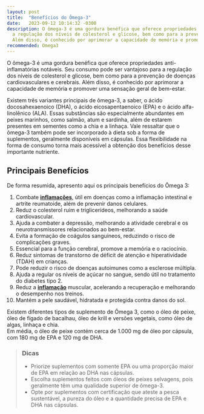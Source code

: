 ```yaml
---
layout: post
title:  "Benefícios do Ômega-3"
date:   2023-09-12 10:14:32 -0300
description: O ômega-3 é uma gordura benéfica que oferece propriedades anti-inflamatórias notáveis. Seu consumo pode ser vantajoso para
  a regulação dos níveis de colesterol e glicose, bem como para a prevenção de doenças cardiovasculares e cerebrais.
  Além disso, é conhecido por aprimorar a capacidade de memória e promover uma sensação geral de bem-estar.
recommended: Omega3
---
```

O ômega-3 é uma gordura benéfica que oferece propriedades anti-inflamatórias notáveis. Seu consumo pode ser vantajoso para
a regulação dos níveis de colesterol e glicose, bem como para a prevenção de doenças cardiovasculares e cerebrais. 
Além disso, é conhecido por aprimorar a capacidade de memória e promover uma sensação geral de bem-estar.

Existem três variantes principais de ômega-3, a saber, o ácido docosahexaenoico (DHA), o ácido eicosapentaenoico (EPA) e
o ácido alfa-linolênico (ALA). Essas substâncias são especialmente abundantes em peixes marinhos, como salmão, atum e sardinha, 
além de estarem presentes em sementes como a chia e a linhaça.
Vale ressaltar que o ômega-3 também pode ser incorporado à dieta sob a forma de suplementos, geralmente disponíveis em cápsulas. 
Essa flexibilidade na forma de consumo torna mais acessível a obtenção dos benefícios desse importante nutriente.

## Principais Benefícios  
De forma resumida, apresento aqui os principais benefícios do Ômega 3:
1. Combate **[inflamações](http://localhost:4000/general/2023/08/26/oxida%C3%A7%C3%A3o-e-Inflama%C3%A7%C3%A3o.html)**, útil em doenças como a inflamação intestinal e artrite reumatoide, além de prevenir danos celulares.
2. Reduz o colesterol ruim e triglicerídeos, melhorando a saúde cardiovascular.
3. Ajuda a combater a depressão, melhorando a atividade cerebral e os neurotransmissores relacionados ao bem-estar.
4. Evita a formação de coágulos sanguíneos, reduzindo o risco de complicações graves.
5. Essencial para a função cerebral, promove a memória e o raciocínio.
6. Reduz sintomas de transtorno de déficit de atenção e hiperatividade (TDAH) em crianças.
7. Pode reduzir o risco de doenças autoimunes como a esclerose múltipla.
8. Ajuda a regular os níveis de açúcar no sangue, sendo útil no tratamento do diabetes tipo 2.
9. Reduz a **[inflamação](http://localhost:4000/general/2023/08/26/oxida%C3%A7%C3%A3o-e-Inflama%C3%A7%C3%A3o.html)** muscular, acelerando a recuperação e melhorando o desempenho nos treinos.
10. Mantém a pele saudável, hidratada e protegida contra danos do sol.


Existem diferentes tipos de suplemento de Ômega 3, como o óleo de peixe, óleo de fígado de bacalhau, óleo de krill e 
versões vegetais, como óleo de algas, linhaça e chia.  
Em média, o óleo de peixe contém cerca de 1.000 mg de óleo por cápsula, com 180 mg de EPA e 120 mg de DHA.

> ### <span class="ion-android-bulb"></span> Dicas
>
> -  Priorize suplementos com somente EPA ou uma proporção maior de EPA em relação ao DHA nas cápsulas.
> -  Escolha suplementos feitos com óleos de peixes selvagens, pois geralmente têm uma qualidade superior de ômega-3.
> -  Opte por suplementos com certificação que ateste a pesca sustentável, a pureza do óleo e a quantidade precisa de EPA e DHA nas cápsulas.